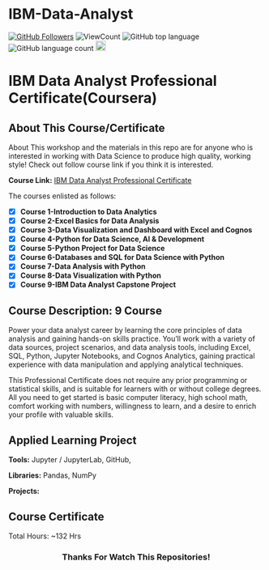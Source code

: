 # IBM-Data-Analyst

<a href="https://github.com/bdfd"><img src="https://img.shields.io/github/followers/bdfd?label=Follow%20Me&logo=github" alt="GitHub Followers" /></a>
![ViewCount](<https://views.whatilearened.today/views/github/BDFD-LearningGround/IBM-Data-Analyst-Professional-Certificate_Coursera_.svg?cache=remove>)
![GitHub top language](<https://img.shields.io/github/languages/top/BDFD-LearningGround/IBM-Data-Analyst-Professional-Certificate_Coursera_?style=flat>)
![GitHub language count](https://img.shields.io/github/languages/count/BDFD-LearningGround/IBM-Data-Analyst-Professional-Certificate_Coursera_?style=flat)
<img height=20 src="https://cdn.jsdelivr.net/gh/bdfd/Personal_Image_Repo/7.Color-Icon/Status/On_Progress.svg" alt="bdfd" />

# <a href="https://github.com/bdfd"></a> IBM Data Analyst Professional Certificate(Coursera)

## About This Course/Certificate

About This workshop and the materials in this repo are for anyone who is interested in working with Data Science to produce high quality, working style! Check out follow course link if you think it is interested.

**Course Link:** [IBM Data Analyst Professional Certificate](https://www.coursera.org/professional-certificates/ibm-data-analyst)

The courses enlisted as follows:

- [x] **Course 1-Introduction to Data Analytics**
- [x] **Course 2-Excel Basics for Data Analysis**
- [x] **Course 3-Data Visualization and Dashboard with Excel and Cognos**
- [x] **Course 4-Python for Data Science, AI & Development**
- [x] **Course 5-Python Project for Data Science**
- [x] **Course 6-Databases and SQL for Data Science with Python**
- [x] **Course 7-Data Analysis with Python**
- [x] **Course 8-Data Visualization with Python**
- [x] **Course 9-IBM Data Analyst Capstone Project**

## Course Description: 9 Course

Power your data analyst career by learning the core principles of data analysis and gaining hands-on skills practice. You’ll work with a variety of data sources, project scenarios, and data analysis tools, including Excel, SQL, Python, Jupyter Notebooks, and Cognos Analytics, gaining practical experience with data manipulation and applying analytical techniques.

This Professional Certificate does not require any prior programming or statistical skills, and is suitable for learners with or without college degrees. All you need to get started is basic computer literacy, high school math, comfort working with numbers, willingness to learn, and a desire to enrich your profile with valuable skills.

## Applied Learning Project

**Tools:** Jupyter / JupyterLab, GitHub,

**Libraries:** Pandas, NumPy

**Projects:** 

## Course Certificate

Total Hours: ~132 Hrs

<div align="center">

### Thanks For Watch This Repositories!

